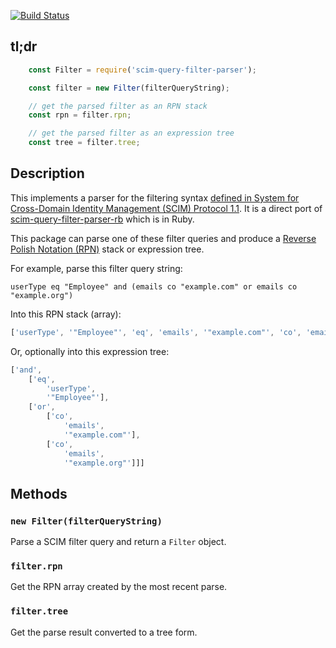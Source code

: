 [![Build Status](https://travis-ci.org/the-control-group/scim-query-filter-parser-js.svg?branch=master)](https://travis-ci.org/the-control-group/scim-query-filter-parser-js)

tl;dr
-----



```js
    const Filter = require('scim-query-filter-parser');

    const filter = new Filter(filterQueryString);

    // get the parsed filter as an RPN stack
    const rpn = filter.rpn;

    // get the parsed filter as an expression tree
    const tree = filter.tree;
```

Description
-----------

This implements a parser for the filtering syntax [defined in  System for Cross-Domain Identity Management (SCIM) Protocol 1.1](http://www.simplecloud.info/specs/draft-scim-api-01.html#rfc.section.3.2.2.1). It is a direct port of [scim-query-filter-parser-rb](https://github.com/ingydotnet/scim-query-filter-parser-rb) which is in Ruby.

This package can parse one of these filter queries and produce a [Reverse Polish Notation (RPN)](https://en.wikipedia.org/wiki/Reverse_Polish_notation) stack or expression tree.

For example, parse this filter query string:

```
userType eq "Employee" and (emails co "example.com" or emails co "example.org")
```

Into this RPN stack (array):

```js
['userType', '"Employee"', 'eq', 'emails', '"example.com"', 'co', 'emails', '"example.org"', 'co', 'or', 'and']
```

Or, optionally into this expression tree:

```js
['and',
    ['eq',
        'userType',
        '"Employee"'],
    ['or',
        ['co',
            'emails',
            '"example.com"'],
        ['co',
            'emails',
            '"example.org"']]]


```

Methods
-------

### `new Filter(filterQueryString)`
Parse a SCIM filter query and return a `Filter` object.

### `filter.rpn`
Get the RPN array created by the most recent parse.

### `filter.tree`
Get the parse result converted to a tree form.
